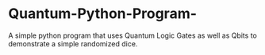 # Quantum-Python-Program-
A simple python program that uses Quantum Logic Gates as well as Qbits to demonstrate a simple randomized dice. 

